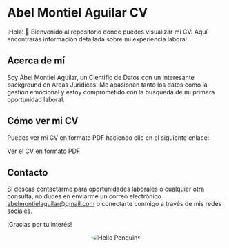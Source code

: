 # Abel Montiel Aguilar CV

¡Hola! 👋 Bienvenido al repositorio donde puedes visualizar mi CV:
Aquí encontrarás información detallada sobre mi experiencia laboral.

## Acerca de mí
Soy Abel Montiel Aguilar, un Cientifio de Datos con un interesante background en Areas Juridicas. 
Me apasionan tanto los datos como la gestión emocional y estoy comprometido con la busqueda de mi primera oportunidad laboral.

## Cómo ver mi CV
Puedes ver mi CV en formato PDF haciendo clic en el siguiente enlace:

[Ver el CV en formato PDF](https://view-pdf.github.dev/MontielAguilar/0_CV/blob/main/Abel%20Montiel%20Aguilar%20CV%202024%20ESPA%C3%91OL.pdf)

## Contacto
Si deseas contactarme para oportunidades laborales o cualquier otra consulta, no dudes en enviarme un correo electrónico abelmontielaguilar@gmail.com o conectarte conmigo a través de mis redes sociales.

¡Gracias por tu interés!

<p align="center">
  <img src="https://images6.fanpop.com/image/photos/37800000/-Hello-penguins-of-madagascar-37800672-500-500.gif" alt="Hello Penguins"style="border-radius: 50%;">
</p>

